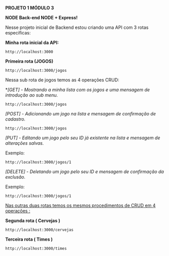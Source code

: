 **PROJETO 1 MÓDULO 3**

**NODE Back-end NODE + Express!**

Nesse projeto inicial de Backend estou criando uma API com 3 rotas especificas:

**Minha rota inicial da API:**

```
http://localhost:3000
```

**Primeira rota (JOGOS)**

```
http://localhost:3000/jogos
```

Nessa sub rota de jogos temos  as 4 operações CRUD:

**[GET]  - Mostrando a minha lista com os jogos e uma mensagem de introdução ao sub menu.*

```
http://localhost:3000/jogos
```

*[POST] - Adicionando um jogo na lista e mensagem de confirmação de cadastro.*

```
http://localhost:3000/jogos
```

*[PUT] - Editando um jogo pelo seu ID já existente na lista e mensagem de alterações salvas.*

Exemplo:

```
http://localhost:3000/jogos/1
```

*[DELETE] - Deletando um jogo pelo seu ID e mensagem de confirmação da exclusão.*

Exemplo:

```
http://localhost:3000/jogos/1
```





<u>Nas outras duas rotas temos os mesmos procedimentos de CRUD em 4 operações :</u>



**Segunda rota ( Cervejas )**

```
http://localhost:3000/cervejas
```

**Terceira rota ( Times )**

```
http://localhost:3000/times
```

